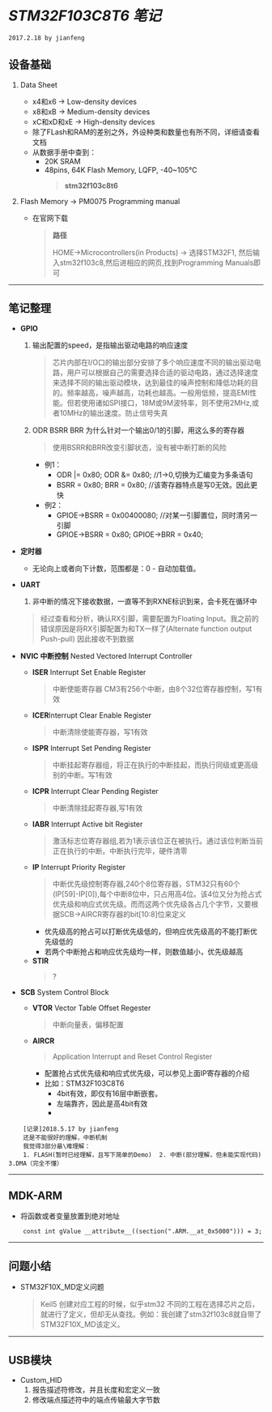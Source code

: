 *STM32F103C8T6 笔记*
=================================================
`2017.2.18 by jianfeng`

## **设备基础**
1. Data Sheet
	- x4和x6 -> Low-density devices
	- x8和xB -> Medium-density devices
	- xC和xD和xE -> High-density devices
	- 除了FLash和RAM的差别之外，外设种类和数量也有所不同，详细请查看文档
	- 从数据手册中查到：
		- 20K SRAM
		- 48pins, 64K Flash Memory, LQFP, -40~105℃
			>**stm32f103c8t6**

2. Flash Memory -> PM0075 Programming manual
	- 在官网下载
		>**路径**
		>
		>HOME->Microcontrollers(in Products) -> 选择STM32F1,
		然后输入stm32f103c8,然后进相应的网页,找到Programming Manuals即可


--------------------------------------------------------------------
## **笔记整理**
- **GPIO**
	1. 输出配置的speed，是指输出驱动电路的响应速度
		>芯片内部在I/O口的输出部分安排了多个响应速度不同的输出驱动电路，用户可以根据自己的需要选择合适的驱动电路，通过选择速度来选择不同的输出驱动模块，达到最佳的噪声控制和降低功耗的目的。频率越高，噪声越高，功耗也越高。一般用低频，提高EMI性能。但若使用诸如SPI接口，18M或9M波特率，则不使用2MHz,或者10MHz的输出速度。防止信号失真
	2.  ODR BSRR BRR 为什么针对一个输出0/1的引脚，用这么多的寄存器
		> 使用BSRR和BRR改变引脚状态，没有被中断打断的风险
		- 例1：
			- ODR |= 0x80; ODR &= 0x80;		//1->0,切换为汇编变为多条语句
			- BSRR = 0x80; BRR = 0x80;		//该寄存器特点是写0无效。因此更快
		- 例2：
			- GPIOE->BSRR = 0x00400080;		//对某一引脚置位，同时清另一引脚
			- GPIOE->BSRR = 0x80; GPIOE->BRR = 0x40;
- **定时器**
	- 无论向上或者向下计数，范围都是：0 - 自动加载值。
- **UART**
	1. 非中断的情况下接收数据，一直等不到RXNE标识到来，会卡死在循环中
	> 经过查看和分析，确认RX引脚，需要配置为Floating Input。我之前的错误原因是将RX引脚配置为和TX一样了(Alternate function output Push-pull)
	> 因此接收不到数据

- **NVIC 中断控制** Nested Vectored Interrupt Controller
	- **ISER** Interrupt Set Enable Register
		> 中断使能寄存器 CM3有256个中断，由8个32位寄存器控制，写1有效
	- **ICER**Interrupt Clear Enable Register
		> 中断清除使能寄存器，写1有效
	- **ISPR** Interrupt Set Pending Register
		> 中断挂起寄存器组，将正在执行的中断挂起，而执行同级或更高级别的中断。写1有效
	- **ICPR** Interrupt Clear Pending Register
		> 中断清除挂起寄存器,写1有效
	- **IABR** Interrupt Active bit Register
		> 激活标志位寄存器组,若为1表示该位正在被执行。通过该位判断当前正在执行的中断。中断执行完毕，硬件清零
	- **IP** Interrupt Priority Register
		> 中断优先级控制寄存器,240个8位寄存器，STM32只有60个(IP[59]-IP[0]),每个中断8位中，只占用高4位。该4位又分为抢占式优先级和响应式优先级。而而这两个优先级各占几个字节，又要根据SCB->AIRCR寄存器的bit[10:8]位来定义
		- 优先级高的抢占可以打断优先级低的，但响应优先级高的不能打断优先级低的
		- 若两个中断抢占和响应优先级均一样，则数值越小，优先级越高
	- **STIR**
		> ?
- **SCB** System Control Block
	- **VTOR** Vector Table Offset Regester
		> 中断向量表，偏移配置
	- **AIRCR**
		> Application Interrupt and Reset Control Register
		- 配置抢占式优先级和响应式优先级，可以参见上面IP寄存器的介绍
		- 比如：STM32F103C8T6
			- 4bit有效，即仅有16层中断嵌套。
			- 左端靠齐，因此是高4bit有效
			- 

```
	[记录]2018.5.17 by jianfeng
	还是不能很好的理解，中断机制
	我觉得3部分最\难理解：
	1. FLASH(暂时已经理解，且写下简单的Demo)  2. 中断(部分理解，但未能实现代码)  3.DMA（完全不懂）
```

--------------------------------------------------------------------
## **MDK-ARM**
- 将函数或者变量放置到绝对地址
```
	const int gValue __attribute__((section(".ARM.__at_0x5000"))) = 3;
```



--------------------------------------------------------------------
## **问题小结**
- STM32F10X_MD定义问题
	> Keil5 创建对应工程的时候，似乎stm32 不同的工程在选择芯片之后，就进行了定义，但却无从查找。例如：我创建了stm32f103c8就自带了STM32F10X_MD该定义。

--------------------------------------------------------------------
## **USB模块**
- Custom_HID
    1. 报告描述符修改，并且长度和宏定义一致
    2. 修改端点描述符中的端点传输最大字节数